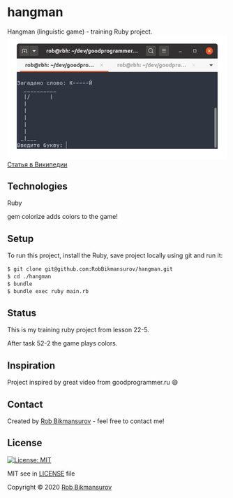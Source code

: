 # hangman
Hangman (linguistic game) - training Ruby project.
![Hangman game](hangman.gif)
[Статья в Википедии](https://ru.wikipedia.org/wiki/Виселица_(игра))
	
## Technologies
Ruby

gem colorize adds colors to the game!

## Setup
To run this project, install the Ruby, save project locally using git and run it:

```bash
$ git clone git@github.com:RobBikmansurov/hangman.git
$ cd ./hangman
$ bundle 
$ bundle exec ruby main.rb
```
## Status
This is my training ruby project from lesson 22-5.

After task 52-2 the game plays colors.

## Inspiration
Project inspired by great video from goodprogrammer.ru :smile:

## Contact
Created by [Rob Bikmansurov](mailto:robb@mail.ru) - feel free to contact me!

## License
[![License: MIT](https://img.shields.io/badge/License-MIT-yellow.svg)](https://opensource.org/licenses/MIT)

MIT
see in [LICENSE](LICENSE) file

Copyright &copy; 2020 [Rob Bikmansurov](https://robbikmansurov.github.io/cv/)

